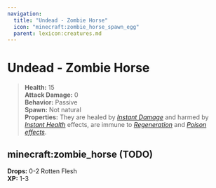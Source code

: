 ```yaml
---
navigation:
  title: "Undead - Zombie Horse"
  icon: "minecraft:zombie_horse_spawn_egg"
  parent: lexicon:creatures.md
---
```


# Undead - Zombie Horse

> __Health:__ 15  
> __Attack Damage:__ 0    
> __Behavior:__ Passive     
> __Spawn:__ Not natural    
> __Properties:__ 
They are healed by [*Instant Damage*](../brewing/effects.md#instant_damage) and harmed by [*Instant Health*](../brewing/effects.md#instant_health) effects, are immune to [*Regeneration*](../brewing/effects.md#regeneration) and [*Poison effects*](../brewing/effects.md#poison).

## minecraft:zombie_horse (TODO)

<GameScene zoom={2}>
  <Entity id="minecraft:zombie_horse" />
</GameScene>

__Drops:__ 0-2 Rotten Flesh   
__XP:__ 1-3

